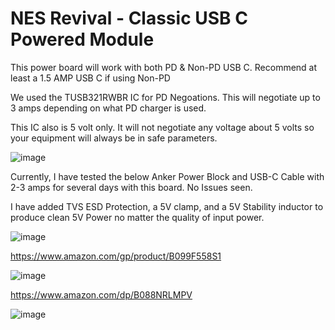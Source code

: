 # NES Revival - Classic USB C Powered Module

This power board will work with both PD & Non-PD USB C.  Recommend at least a 1.5 AMP USB C if using Non-PD

We used the TUSB321RWBR IC for PD Negoations.  This will negotiate up to 3 amps depending on what PD charger is used.

This IC also is 5 volt only.  It will not negotiate any voltage about 5 volts so your equipment will always be in safe parameters.

![image](https://user-images.githubusercontent.com/70423454/211245067-9edf0977-9ca4-4d2b-83af-919b6c7a3872.png)

Currently, I have tested the below Anker Power Block and USB-C Cable with 2-3 amps for several days with this board.  No Issues seen.

I have added TVS ESD Protection, a 5V clamp, and a 5V Stability inductor to produce clean 5V Power no matter the quality of input power.

![image](https://user-images.githubusercontent.com/70423454/217629454-b0fea377-ea70-4ac9-a75a-1ec10e301bd8.png)



https://www.amazon.com/gp/product/B099F558S1

![image](https://user-images.githubusercontent.com/70423454/217142508-b8104a0e-d6df-483b-9b2b-cd79f72c6e8a.png)


https://www.amazon.com/dp/B088NRLMPV

![image](https://user-images.githubusercontent.com/70423454/217142384-07bf006e-8a3d-4f70-8dc2-9b206ea31aca.png)


